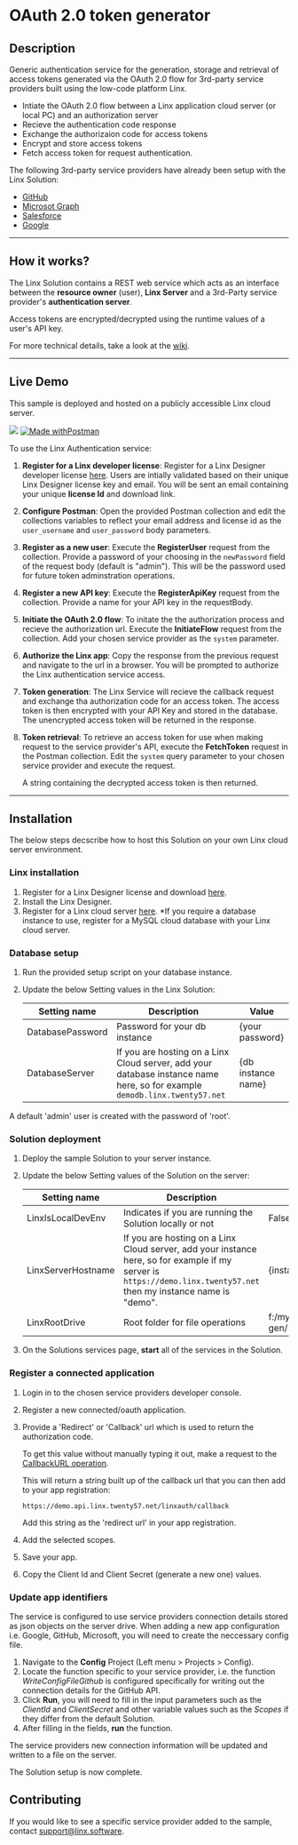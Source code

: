 # OAuth 2.0 token generator

## Description

Generic authentication service for the generation, storage and retrieval of access tokens generated via the OAuth 2.0 flow for 3rd-party service providers built using the low-code platform Linx.


- Intiate the OAuth 2.0 flow between a Linx application cloud server (or local PC) and an authorization server
- Recieve the authentication code response
- Exchange the authorizaion code for access tokens
- Encrypt and store access tokens
- Fetch access token for request authentication.


The following 3rd-party service providers have already been setup with the Linx Solution:

- [GitHub](https://docs.github.com/en/developers/apps/building-oauth-apps/authorizing-oauth-apps)
- [Microsot Graph](https://docs.microsoft.com/en-us/graph/api/overview?view=graph-rest-1.0&preserve-view=true)
- [Salesforce](https://developer.salesforce.com/docs/atlas.en-us.api_rest.meta/api_rest/intro_curl.htm)
- [Google]()

---

## How it works?

The Linx Solution contains a REST web service which acts as an interface between the **resource owner** (user), **Linx Server** and a 3rd-Party service provider's **authentication server**.

Access tokens are encrypted/decrypted using the runtime values of a user's API key.



For more technical details, take a look at the [wiki](https://github.com/linx-software/oauth2-token-generator/wiki).

---

## Live Demo

This sample is deployed and hosted on a publicly accessible Linx cloud server. 

[![](https://img.shields.io/badge/API_reference-white?style=flat&logo=swagger)](https://demo.api.linx.twenty57.net/linxauth/swagger) [![Made withPostman](https://img.shields.io/badge/Postman_collection-white?style=flat&logo=postman)](/tests/postman-collection/linx-auth-request-collection.json)

To use the Linx Authentication service:

1. __Register for a Linx developer license__: Register for a Linx Designer developer license [here](https://linx.software/get-started-and-download-linx-a-low-code-platform-for-developers/). Users are intially validated based on their unique Linx Designer license key and email. You will be sent an email containing your unique __license Id__ and download link.
1. __Configure Postman__: Open the provided Postman collection and edit the collections variables to reflect your email address and license id as the `user_username` and `user_password` body parameters. 
  
2. __Register as a new user__: Execute the __RegisterUser__ request from the collection. Provide a password of your choosing in the `newPassword` field of the request body (default is "admin"). This will be the password used for future token adminstration operations. 
   
 
2. __Register a new API key__: Execute the __RegisterApiKey__ request from the collection. Provide a name for your API key in the requestBody.
  
3. __Initiate the OAuth 2.0 flow__: To initate the the authorization process and recieve the authorization url. Execute the __InitiateFlow__ request from the collection. Add your chosen service provider as the `system` parameter.
4. __Authorize the Linx app__: Copy the response from the previous request and navigate to the url in a browser. You will be prompted to authorize the Linx authentication service access.
  
5. __Token generation__: The Linx Service will recieve the callback request and exchange tha authorization code for an access token. The access token is then encrypted with your API Key and stored in the database. The unencrypted access token will be returned in the response. 
  
5. __Token retrieval__: To retrieve an access token for use when making request to the service provider's API, execute the __FetchToken__ request in the Postman collection. Edit the `system` query parameter to your chosen service provider and execute the request.
      
   A string containing the decrypted access token is then returned.

---

## Installation

The below steps decscribe how to host this Solution on your own Linx cloud server environment.

### Linx installation
1. Register for a Linx Designer license and download [here](https://linx.software/get-started-and-download-linx-a-low-code-platform-for-developers/).
2. Install the Linx Designer.
2. Register for a Linx cloud server [here](https://linx.software/server-buy2/). *If you require a database instance to use, register for a MySQL cloud database with your Linx cloud server.

### Database setup

1. Run the provided setup script on your database instance.
3. Update the below Setting values in the Linx Solution:

    | Setting name | Description | Value
    | --- | --- | --- 
    |DatabasePassword | Password for your db instance | {your password} |
    |DatabaseServer | If you are hosting on a Linx Cloud server, add your database instance name here, so for example  `demodb.linx.twenty57.net`  | {db instance name}

A default 'admin' user is created with the password of 'root'.

### Solution deployment

1. Deploy the sample Solution to your server instance.
3. Update the below Setting values of the Solution on the server:

    | Setting name | Description | Value
    | --- | --- | --- 
    |LinxIsLocalDevEnv | Indicates if you are running the Solution locally or not | False |
    |LinxServerHostname | If you are hosting on a Linx Cloud server, add your instance here, so for example if my server is `https://demo.linx.twenty57.net` then my instance name is "demo".  | {instance name}
    |LinxRootDrive | Root folder for file operations | f:/mydrive/token-gen/ |
 3. On the Solutions services page, __start__ all of the services in the Solution.   

### Register a connected application

1. Login in to the chosen service providers developer console.
2. Register a new connected/oauth application.
3. Provide a 'Redirect' or 'Callback' url which is used to return the authorization code.
   
   To get this value without manually typing it out, make a request to the [CallbackURL operation](https://demo.api.linx.twenty57.net/linxauth/swagger/index.html?url=/linxauth/documentation/openapi.json#/OAuth%202.0%20flow/CallbackUrl).

   This will return a string built up of the callback url that you can then add to your app registration:
   ```
   https://demo.api.linx.twenty57.net/linxauth/callback
   ```

   Add this string as the 'redirect url' in your app registration.
5. Add the selected scopes.
4. Save your app.
1. Copy the Client Id and Client Secret (generate a new one) values.

### Update app identifiers

The service is configured to use service providers connection details stored as json objects on the server drive. When adding a new app configuration i.e. Google, GitHub, Microsoft, you will need to create the neccessary config file. 

1. Navigate to the __Config__ Project (Left menu > Projects > Config).
2. Locate the function specific to your service provider, i.e. the function _WriteConfigFileGithub_ is configured specifically for writing out the connection details for the GitHub API. 
3. Click __Run__, you will need to fill in the input parameters such as the _ClientId_ and _ClientSecret_ and other variable values such as the _Scopes_ if they differ from the default Solution. 
4. After filling in the fields, __run__ the function.

The service providers new connection information will be updated and written to a file on the server. 

The Solution setup is now complete.

 ## Contributing

 If you would like to see a specific service provider added to the sample, contact support@linx.software.





